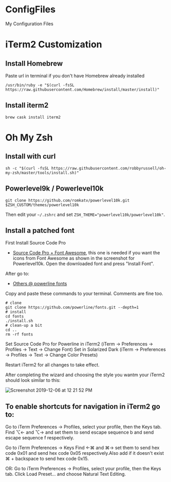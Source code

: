 # ConfigFiles
My Configuration Files

# iTerm2 Customization

## Install Homebrew
Paste url in terminal if you don't have Homebrew already installed 

    /usr/bin/ruby -e "$(curl -fsSL https://raw.githubusercontent.com/Homebrew/install/master/install)"


## Install iterm2

    brew cask install iterm2
 
# Oh My Zsh 

## Install with curl
    
    sh -c "$(curl -fsSL https://raw.githubusercontent.com/robbyrussell/oh-my-zsh/master/tools/install.sh)"
    
    
## Powerlevel9k / Powerlevel10k

    git clone https://github.com/romkatv/powerlevel10k.git $ZSH_CUSTOM/themes/powerlevel10k

Then edit your `~/.zshrc` and set `ZSH_THEME="powerlevel10k/powerlevel10k"`.

## Install a patched font
First Install Source Code Pro 
- [Source Code Pro + Font Awesome](https://github.com/Falkor/dotfiles/blob/master/fonts/SourceCodePro%2BPowerline%2BAwesome%2BRegular.ttf), this one is needed if you want the icons from Font Awesome as shown in the screenshot for Powerlevel10k.
Open the downloaded font and press "Install Font".

After go to:
- [Others @ powerline fonts](https://github.com/powerline/fonts)
    
Copy and paste these commands to your terminal. Comments are fine too.

    # clone
    git clone https://github.com/powerline/fonts.git --depth=1
    # install
    cd fonts
    ./install.sh
    # clean-up a bit
    cd ..
    rm -rf fonts

Set Source Code Pro for Powerline in iTerm2 (iTerm → Preferences → Profiles → Text → Change Font)
Set in Solarized Dark  (iTerm → Preferences → Profiles → Text → Change Color Presets)


Restart iTerm2 for all changes to take effect.

After completing the wizard and choosing the style you wantm your iTerm2 should look similar to this:

![Screenshot 2019-12-06 at 12 21 52 PM](https://user-images.githubusercontent.com/49213748/70317438-6d4fed80-1826-11ea-8c98-3c652cdcb2c4.png)

## To enable shortcuts for navigation in iTerm2 go to:

Go to iTerm Preferences → Profiles, select your profile, then the Keys tab. Find ⌥← and ⌥→ and set them to send escape sequence b and send escape sequence f respectively.

Go to iTerm Preferences → Keys Find ←⌘ and ⌘→ set them to send hex code 0x01 and send hex code 0x05 respectively.Also add if it doesn't exist ⌘ + backspace to send hex code 0x15.

OR:
Go to iTerm Preferences → Profiles, select your profile, then the Keys tab. Click Load Preset... and choose Natural Text Editing.

